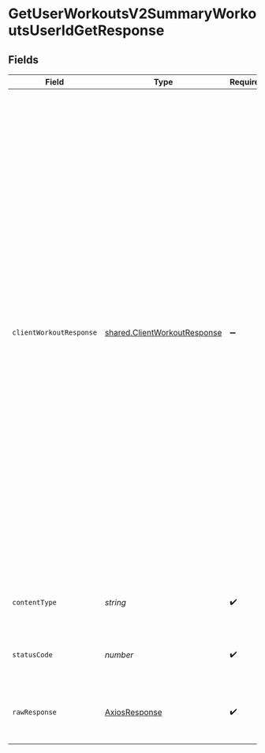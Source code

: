 # GetUserWorkoutsV2SummaryWorkoutsUserIdGetResponse


## Fields

| Field                                                                                                                                                                                                                                                                                                                                                                                                                                                                                                                                                                                                                                                                                                                                                          | Type                                                                                                                                                                                                                                                                                                                                                                                                                                                                                                                                                                                                                                                                                                                                                           | Required                                                                                                                                                                                                                                                                                                                                                                                                                                                                                                                                                                                                                                                                                                                                                       | Description                                                                                                                                                                                                                                                                                                                                                                                                                                                                                                                                                                                                                                                                                                                                                    | Example                                                                                                                                                                                                                                                                                                                                                                                                                                                                                                                                                                                                                                                                                                                                                        |
| -------------------------------------------------------------------------------------------------------------------------------------------------------------------------------------------------------------------------------------------------------------------------------------------------------------------------------------------------------------------------------------------------------------------------------------------------------------------------------------------------------------------------------------------------------------------------------------------------------------------------------------------------------------------------------------------------------------------------------------------------------------- | -------------------------------------------------------------------------------------------------------------------------------------------------------------------------------------------------------------------------------------------------------------------------------------------------------------------------------------------------------------------------------------------------------------------------------------------------------------------------------------------------------------------------------------------------------------------------------------------------------------------------------------------------------------------------------------------------------------------------------------------------------------- | -------------------------------------------------------------------------------------------------------------------------------------------------------------------------------------------------------------------------------------------------------------------------------------------------------------------------------------------------------------------------------------------------------------------------------------------------------------------------------------------------------------------------------------------------------------------------------------------------------------------------------------------------------------------------------------------------------------------------------------------------------------- | -------------------------------------------------------------------------------------------------------------------------------------------------------------------------------------------------------------------------------------------------------------------------------------------------------------------------------------------------------------------------------------------------------------------------------------------------------------------------------------------------------------------------------------------------------------------------------------------------------------------------------------------------------------------------------------------------------------------------------------------------------------- | -------------------------------------------------------------------------------------------------------------------------------------------------------------------------------------------------------------------------------------------------------------------------------------------------------------------------------------------------------------------------------------------------------------------------------------------------------------------------------------------------------------------------------------------------------------------------------------------------------------------------------------------------------------------------------------------------------------------------------------------------------------- |
| `clientWorkoutResponse`                                                                                                                                                                                                                                                                                                                                                                                                                                                                                                                                                                                                                                                                                                                                        | [shared.ClientWorkoutResponse](../../../sdk/models/shared/clientworkoutresponse.md)                                                                                                                                                                                                                                                                                                                                                                                                                                                                                                                                                                                                                                                                            | :heavy_minus_sign:                                                                                                                                                                                                                                                                                                                                                                                                                                                                                                                                                                                                                                                                                                                                             | Successful Response                                                                                                                                                                                                                                                                                                                                                                                                                                                                                                                                                                                                                                                                                                                                            | {<br/>"workouts": [<br/>{<br/>"id": "924c1e35-20ec-4848-89b1-0733d36a08ff",<br/>"average_hr": 100,<br/>"max_hr": 190,<br/>"distance": 1700,<br/>"calendar_date": "2023-26-",<br/>"time_start": "2023-10-11T12:26:15+00:00",<br/>"time_end": "2023-10-11T13:26:15+00:00",<br/>"calories": 300,<br/>"sport": {<br/>"id": 1,<br/>"name": "football"<br/>},<br/>"source": {<br/>"provider": "strava",<br/>"type": "unknown"<br/>},<br/>"hr_zones": [<br/>100,<br/>90,<br/>10,<br/>10,<br/>200<br/>],<br/>"user_id": "4d377ce1-e9a8-4b16-9ed5-cb985dbb015a",<br/>"moving_time": 100,<br/>"total_elevation_gain": 10,<br/>"elev_high": 20.2,<br/>"elev_low": -10.2,<br/>"average_speed": 4.2,<br/>"max_speed": 7.8,<br/>"average_watts": 100,<br/>"device_watts": 80,<br/>"max_watts": 200,<br/>"weighted_average_watts": 250,<br/>"map": {<br/>"summary_polyline": "agn~Ftb{uOvr@daBunBjdBkHwiD????~Ngn@ha@_N~Ql`@"<br/>}<br/>}<br/>]<br/>} |
| `contentType`                                                                                                                                                                                                                                                                                                                                                                                                                                                                                                                                                                                                                                                                                                                                                  | *string*                                                                                                                                                                                                                                                                                                                                                                                                                                                                                                                                                                                                                                                                                                                                                       | :heavy_check_mark:                                                                                                                                                                                                                                                                                                                                                                                                                                                                                                                                                                                                                                                                                                                                             | HTTP response content type for this operation                                                                                                                                                                                                                                                                                                                                                                                                                                                                                                                                                                                                                                                                                                                  |                                                                                                                                                                                                                                                                                                                                                                                                                                                                                                                                                                                                                                                                                                                                                                |
| `statusCode`                                                                                                                                                                                                                                                                                                                                                                                                                                                                                                                                                                                                                                                                                                                                                   | *number*                                                                                                                                                                                                                                                                                                                                                                                                                                                                                                                                                                                                                                                                                                                                                       | :heavy_check_mark:                                                                                                                                                                                                                                                                                                                                                                                                                                                                                                                                                                                                                                                                                                                                             | HTTP response status code for this operation                                                                                                                                                                                                                                                                                                                                                                                                                                                                                                                                                                                                                                                                                                                   |                                                                                                                                                                                                                                                                                                                                                                                                                                                                                                                                                                                                                                                                                                                                                                |
| `rawResponse`                                                                                                                                                                                                                                                                                                                                                                                                                                                                                                                                                                                                                                                                                                                                                  | [AxiosResponse](https://axios-http.com/docs/res_schema)                                                                                                                                                                                                                                                                                                                                                                                                                                                                                                                                                                                                                                                                                                        | :heavy_check_mark:                                                                                                                                                                                                                                                                                                                                                                                                                                                                                                                                                                                                                                                                                                                                             | Raw HTTP response; suitable for custom response parsing                                                                                                                                                                                                                                                                                                                                                                                                                                                                                                                                                                                                                                                                                                        |                                                                                                                                                                                                                                                                                                                                                                                                                                                                                                                                                                                                                                                                                                                                                                |